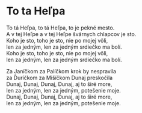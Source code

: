 # To ta Heľpa

To tá Heľpa, to tá Heľpa, to je pekné mesto.  
A v tej Heľpe a v tej Heľpe švárnych chlapcov je sto.  
Koho je sto, toho je sto, nie po mojej vôli,  
len za jedným, len za jedným srdiečko ma bolí.  
Koho je sto, toho je sto, nie po mojej vôli,  
len za jedným, len za jedným srdiečko ma bolí.  

Za Janíčkom za Palíčkom krok by nespravila  
za Ďuríčkom za Mišíčkom Dunaj preskočila  
Dunaj, Dunaj, Dunaj, Dunaj, aj to širé more,  
len za jedným, len za jedným, potešenie moje.  
Dunaj, Dunaj, Dunaj, Dunaj, aj to širé more,  
len za jedným, len za jedným, potešenie moje.  
